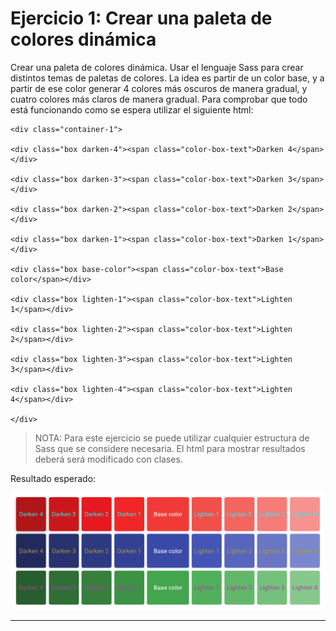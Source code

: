 # Ejercicio 1: Crear una paleta de colores dinámica

Crear una paleta de colores dinámica. Usar el lenguaje Sass para crear distintos temas de paletas de colores. La idea es partir de un color base, y a partir de ese color generar 4 colores más oscuros de manera gradual, y cuatro colores más claros de manera gradual. Para comprobar que todo está funcionando como se espera utilizar el siguiente html:

    <div class="container-1">

    <div class="box darken-4"><span class="color-box-text">Darken 4</span></div>

    <div class="box darken-3"><span class="color-box-text">Darken 3</span></div>

    <div class="box darken-2"><span class="color-box-text">Darken 2</span></div>

    <div class="box darken-1"><span class="color-box-text">Darken 1</span></div>

    <div class="box base-color"><span class="color-box-text">Base color</span></div>

    <div class="box lighten-1"><span class="color-box-text">Lighten 1</span></div>

    <div class="box lighten-2"><span class="color-box-text">Lighten 2</span></div>

    <div class="box lighten-3"><span class="color-box-text">Lighten 3</span></div>

    <div class="box lighten-4"><span class="color-box-text">Lighten 4</span></div>

    </div>

> NOTA: Para este ejercicio se puede utilizar cualquier estructura de Sass que se considere necesaria. El html para mostrar resultados deberá será modificado con clases.

Resultado esperado:

![enter image description here](https://github.com/amandapalma/Lemoncode/blob/master/M1-LAYOUT/01-M1-Layout-Ejercicio_1/src/assets/M1-Layout-Ejercicio_1.png)

----
